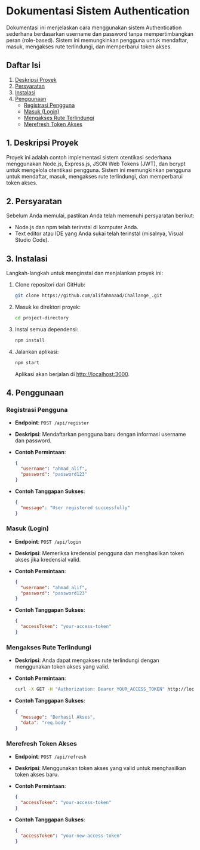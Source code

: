 # Dokumentasi Sistem Authentication

Dokumentasi ini menjelaskan cara menggunakan sistem Authentication sederhana berdasarkan username dan password tanpa mempertimbangkan peran (role-based). Sistem ini memungkinkan pengguna untuk mendaftar, masuk, mengakses rute terlindungi, dan memperbarui token akses.

## Daftar Isi

1. [Deskripsi Proyek](#deskripsi-proyek)
2. [Persyaratan](#persyaratan)
3. [Instalasi](#instalasi)
4. [Penggunaan](#penggunaan)
   - [Registrasi Pengguna](#registrasi-pengguna)
   - [Masuk (Login)](#masuk-login)
   - [Mengakses Rute Terlindungi](#mengakses-rute-terlindungi)
   - [Merefresh Token Akses](#merefresh-token-akses)

## 1. Deskripsi Proyek <a name="deskripsi-proyek"></a>

Proyek ini adalah contoh implementasi sistem otentikasi sederhana menggunakan Node.js, Express.js, JSON Web Tokens (JWT), dan bcrypt untuk mengelola otentikasi pengguna. Sistem ini memungkinkan pengguna untuk mendaftar, masuk, mengakses rute terlindungi, dan memperbarui token akses.

## 2. Persyaratan <a name="persyaratan"></a>

Sebelum Anda memulai, pastikan Anda telah memenuhi persyaratan berikut:

- Node.js dan npm telah terinstal di komputer Anda.
- Text editor atau IDE yang Anda sukai telah terinstal (misalnya, Visual Studio Code).

## 3. Instalasi <a name="instalasi"></a>

Langkah-langkah untuk menginstal dan menjalankan proyek ini:

1. Clone repositori dari GitHub:

   ```bash
   git clone https://github.com/alifahmaaad/Challange_.git
   ```

2. Masuk ke direktori proyek:

   ```bash
   cd project-directory
   ```

3. Instal semua dependensi:

   ```bash
   npm install
   ```

4. Jalankan aplikasi:

   ```bash
   npm start
   ```

   Aplikasi akan berjalan di [http://localhost:3000](http://localhost:3000).

## 4. Penggunaan <a name="penggunaan"></a>

### Registrasi Pengguna <a name="registrasi-pengguna"></a>

- **Endpoint**: `POST /api/register`
- **Deskripsi**: Mendaftarkan pengguna baru dengan informasi username dan password.
- **Contoh Permintaan**:

  ```json
  {
    "username": "ahmad_alif",
    "password": "password123"
  }
  ```

- **Contoh Tanggapan Sukses**:

  ```json
  {
    "message": "User registered successfully"
  }
  ```

### Masuk (Login) <a name="masuk-login"></a>

- **Endpoint**: `POST /api/login`
- **Deskripsi**: Memeriksa kredensial pengguna dan menghasilkan token akses jika kredensial valid.
- **Contoh Permintaan**:

  ```json
  {
    "username": "ahmad_alif",
    "password": "password123"
  }
  ```

- **Contoh Tanggapan Sukses**:

  ```json
  {
    "accessToken": "your-access-token"
  }
  ```

### Mengakses Rute Terlindungi <a name="mengakses-rute-terlindungi"></a>

- **Deskripsi**: Anda dapat mengakses rute terlindungi dengan menggunakan token akses yang valid.
- **Contoh Permintaan**:

  ```bash
  curl -X GET -H "Authorization: Bearer YOUR_ACCESS_TOKEN" http://localhost:3000/api/protectedAuth
  ```

- **Contoh Tanggapan Sukses**:

  ```json
  {
    "message": "Berhasil Akses",
    "data": "req.body "
  }
  ```

### Merefresh Token Akses <a name="merefresh-token-akses"></a>

- **Endpoint**: `POST /api/refresh`
- **Deskripsi**: Menggunakan token akses yang valid untuk menghasilkan token akses baru.
- **Contoh Permintaan**:

  ```json
  {
    "accessToken": "your-access-token"
  }
  ```

- **Contoh Tanggapan Sukses**:

  ```json
  {
    "accessToken": "your-new-access-token"
  }
  ```
